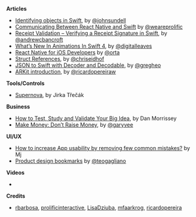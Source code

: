 
**Articles**

* [Identifying objects in Swift](https://www.swiftbysundell.com/posts/identifying-objects-in-swift), by [@johnsundell](https://twitter.com/johnsundell)
* [Communicating Between React Native and Swift](https://www.prolificinteractive.com/2017/07/14/communicating-react-native-swift/) by [@weareprolific](https://twitter.com/weareprolific)
* [Receipt Validation – Verifying a Receipt Signature in Swift](https://www.andrewcbancroft.com/2017/07/16/receipt-validation-verifying-a-receipt-signature-in-swift/), by [@andrewcbancroft](https://twitter.com/andrewcbancroft)
* [What’s New In Animations In Swift 4](https://digitalleaves.com/blog/2017/07/whats-new-animations-swift-4/), by [@digitalleaves](https://twitter.com/digitalleaves)
* [React Native for iOS Developers](http://artsy.github.io/blog/2017/07/06/React-Native-for-iOS-devs/) by [@orta](https://twitter.com/orta)
* [Struct References](http://chris.eidhof.nl/post/references/), by [@chriseidhof](https://twitter.com/chriseidhof)
* [JSON to Swift with Decoder and Decodable](https://swiftunboxed.com/stdlib/json-decoder-decodable/), by [@gregheo](https://twitter.com/gregheo)
* [ARKit introduction](https://www.whitesmith.co/blog/arkit-introduction/), by [@ricardopereiraw](https://twitter.com/ricardopereiraw)


**Tools/Controls**

* [Supernova](https://supernova.studio/), by Jirka Třečák

**Business**

* [How to Test, Study and Validate Your Big Idea](https://medium.com/swlh/how-to-test-study-and-validate-your-big-idea-27f472045b2a), by Dan Morrissey
* [Make Money: Don’t Raise Money](https://medium.com/@garyvee/make-money-dont-raise-money-24a92dde76c5), by [@garyvee](https://twitter.com/garyvee)

**UI/UX**

* [How to increase App usability by removing few common mistakes?](https://blog.prototypr.io/how-to-increase-app-usability-by-removing-few-common-mistakes-b652560f7aa6) by Mj
* [Product design bookmarks](https://github.com/teoga/product-design-bookmarks) by [@teogagliano](https://twitter.com/teogagliano)

**Videos**

*

**Credits**

* [rbarbosa](https://github.com/rbarbosa), [prolificinteractive](https://github.com/prolificinteractive), [LisaDziuba](https://github.com/lisadziuba), [mfaarkrog](https://github.com/mfaarkrog), [ricardopereira](https://github.com/ricardopereira)
